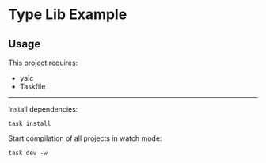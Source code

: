 # Type Lib Example

## Usage

This project requires:

- yalc
- Taskfile

---

Install dependencies:

```shell
task install
```

Start compilation of all projects in watch mode:

```shell
task dev -w
```
